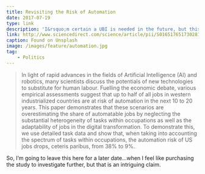 ```yaml
---
title: Revisiting the Risk of Automation
date: 2017-07-19
type: link
description: 'I&rsquo;m certain a UBI is needed in the future, but this study claims automating jobs away might not happen as soon as suggested.'
link: http://www.sciencedirect.com/science/article/pii/S0165176517302811
caption: Found on Unsplash
image: /images/feature/automation.jpg
tag:
    - Politics
---
```

> In light of rapid advances in the fields of Artificial Intelligence (AI) and robotics, many scientists discuss the potentials of new technologies to substitute for human labour. Fuelling the economic debate, various empirical assessments suggest that up to half of all jobs in western industrialized countries are at risk of automation in the next 10 to 20 years. This paper demonstrates that these scenarios are overestimating the share of automatable jobs by neglecting the substantial heterogeneity of tasks within occupations as well as the adaptability of jobs in the digital transformation. To demonstrate this, we use detailed task data and show that, when taking into accounting the spectrum of tasks within occupations, the automation risk of US jobs drops, ceteris paribus, from 38% to 9%.

So, I’m going to leave this here for a later date…when I feel like purchasing the study to investigate further, but that is an intriguing claim.